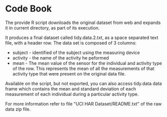 # Code Book

The provide R script downloads the original dataset from web and expands it in current directory, as part of its execution.

It produces a final dataset called tidy.data.2.txt, as a space separated text file, with a header row.
The data set is composed of 3 columns:

* subject - identified of the subject using the measuring device
* activity - the name of the activity he peformed
* mean - The mean value of the sensor for the individual and activity type of the row. This represents the mean of all 
the measurements of that activity type that were present on the original data file.

Available on the script, but not exported, you can also access tidy.data data frame which contains the mean and 
standard deviation of each measurement of each individual during a particular activity type.

For more information refer to file "UCI HAR Dataset/README.txt" of the raw data zip file.

